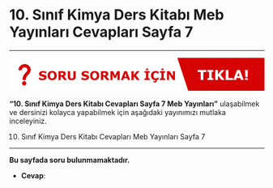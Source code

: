 # 10. Sınıf Kimya Ders Kitabı Meb Yayınları Cevapları Sayfa 7

---
[![Image 1](./image_1.gif)](https://www.evvelcevap.com/soru-sor/)

**“10. Sınıf Kimya Ders Kitabı Cevapları Sayfa 7 Meb Yayınları”** ulaşabilmek ve dersinizi kolayca yapabilmek için aşağıdaki yayınımızı mutlaka inceleyiniz.

10. Sınıf Kimya Ders Kitabı Cevapları Meb Yayınları Sayfa 7
-----------------------------------------------------------

**Bu sayfada soru bulunmamaktadır.**

-   **Cevap**: